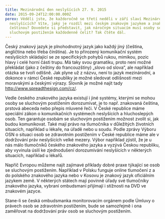 ```yaml
---
title: Mezinárodní den neslyšících 27. 9. 2015
date: 2015-09-24T12:00:00.000Z
perex: Věděli jste, že každoročně se třetí neděli v září slaví Mezinárodní den
  neslyšících? Víte, jaký je rozdíl mezi českým znakovým jazykem a znakovanou
  češtinou? Dovedete si představit, jak náročným situacím musí osoby se
  sluchovým postižením každodenně čelit? Tak čtěte dál.
---
```

Český
znakový jazyk je plnohodnotný jazyk jako každý jiný (čeština, angličtina nebo
třeba čínština). Je to přirozený komunikační systém neslyšících skládající se
ze specifických pohybů rukou, mimikou, pozic hlavy i celé horní části trupu. Má
taky svou gramatiku, proto není možné překládat (jako z češtiny do
francouzštiny) „slovo od slova“, ale například otázka se tvoří odlišně. Jak
plyne už z názvu, není to jazyk mezinárodní, a dokonce v rámci České
republiky je možné sledovat odlišnosti mezi moravskými a českými výrazy.
Slovník je možné najít tady <http://www.spreadthesign.com/cz/>.

Vedle
českého znakového jazyka existují i jiné systémy, kterými se mohou osoby se
sluchovým postižením dorozumívat, je to např. znakovaná čeština, prstová
abeceda nebo přepis mluvené řeči. V České republice máme speciální zákon o
komunikačních systémech neslyšících a hluchoslepých osob. Ten garantuje osobám
se sluchovým postižením možnost zvolit si, jak budou komunikovat. Také mají
právo na tlumočníka v důležitých životních situacích, například u lékaře,
na úřadě nebo u soudu. Podle zprávy Výboru OSN o situaci osob se zdravotním
postižením v České republice máme ale v dodržování práv neslyšících
velké mezery. Výbor například zjistil, že je u nás málo tlumočníků českého
znakového jazyka a vyzývá Českou republiku, aby vyvinula úsilí ke zjednodušení
dorozumívání neslyšících v některých situacích, například u lékařů. 

Napříč
Evropou můžeme najít zajímavé příklady dobré praxe týkající se osob se
sluchovým postižením. Například v Polsku funguje online tlumočení z a
do polského znakového jazyka nebo v Kosovu je znakový jazyk oficiálním
jazykem země. V některých státech mají povinně úřady své tlumočníky
znakového jazyka, vybraní ombudsmani přijímají i stížnosti na DVD ve znakovém
jazyce. 

Stane-li
se česká ombudsmanka monitorovacím orgánem podle Úmluvy o právech osob se
zdravotním postižením, bude se samozřejmě i ona zaměřovat na dodržování práv
osob se sluchovým postižením.
